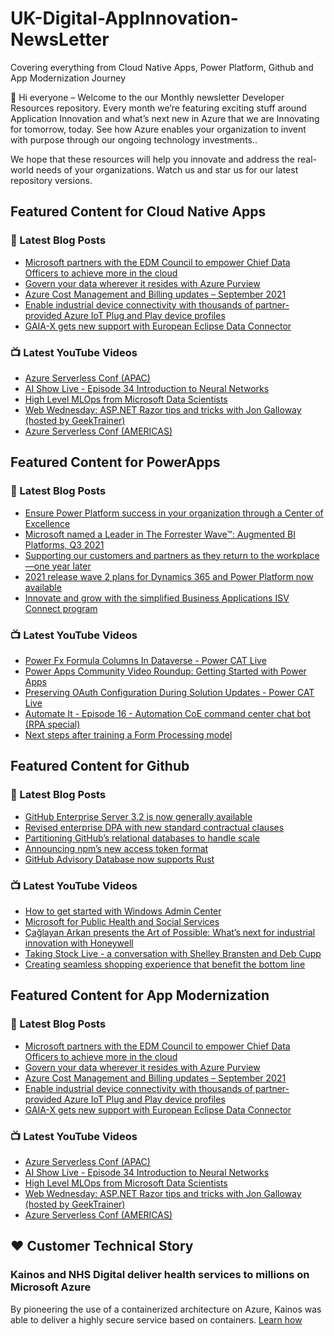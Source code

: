 # UK-Digital-AppInnovation-NewsLetter

Covering everything from Cloud Native Apps, Power Platform, Github and App Modernization Journey

👋 Hi everyone – Welcome to the our Monthly newsletter Developer Resources repository. Every month we’re featuring exciting stuff around Application Innovation and what’s next new in Azure that we are Innovating for tomorrow, today. See how Azure enables your organization to invent with purpose through our ongoing technology investments..


We hope that these resources will help you innovate and address the real-world needs of your organizations. Watch us and star us for our latest repository versions.

## Featured Content for Cloud Native Apps


### 📝 Latest Blog Posts

    
<!-- BLOGCNA:START -->
- [Microsoft partners with the EDM Council to empower Chief Data Officers to achieve more in the cloud](https://azure.microsoft.com/blog/microsoft-partners-with-the-edm-council-to-achieve-more-in-the-cloud/)
- [Govern your data wherever it resides with Azure Purview](https://azure.microsoft.com/blog/govern-your-data-wherever-it-resides-with-azure-purview/)
- [Azure Cost Management and Billing updates – September 2021](https://azure.microsoft.com/blog/azure-cost-management-and-billing-updates-september-2021/)
- [Enable industrial device connectivity with thousands of partner-provided Azure IoT Plug and Play device profiles](https://azure.microsoft.com/blog/enable-industrial-device-connectivity-with-thousands-of-partnerprovided-azure-iot-plug-and-play-device-profiles/)
- [GAIA-X gets new support with European Eclipse Data Connector](https://azure.microsoft.com/blog/gaiax-gets-new-support-with-european-eclipse-data-connector/)
<!-- BLOGCNA:END -->

### 📺 Latest YouTube Videos

 
<!-- YOUTUBECNA:START -->
- [Azure Serverless Conf (APAC)](https://www.youtube.com/watch?v=hT9qL7tJD2E)
- [AI Show Live - Episode 34 Introduction to Neural Networks](https://www.youtube.com/watch?v=NWn7AiUxG1o)
- [High Level MLOps from Microsoft Data Scientists](https://www.youtube.com/watch?v=fsP7xMYOCOo)
- [Web Wednesday: ASP.NET Razor tips and tricks with Jon Galloway (hosted by GeekTrainer)](https://www.youtube.com/watch?v=anXdGtynGpI)
- [Azure Serverless Conf (AMERICAS)](https://www.youtube.com/watch?v=W2wmSxeA7fM)
<!-- YOUTUBECNA:END -->

##  Featured Content for PowerApps
### 📝 Latest Blog Posts
<!-- BLOGPOWER:START -->
- [Ensure Power Platform success in your organization through a Center of Excellence](https://cloudblogs.microsoft.com/powerplatform/2021/09/20/ensure-power-platform-success-in-your-organization-through-a-center-of-excellence/)
- [Microsoft named a Leader in The Forrester Wave™: Augmented BI Platforms, Q3 2021](https://powerbi.microsoft.com/en-us/blog/microsoft-named-a-leader-in-the-forrester-wave-augmented-bi-platforms-q3-2021/)
- [Supporting our customers and partners as they return to the workplace—one year later](https://cloudblogs.microsoft.com/powerplatform/2021/07/15/supporting-our-customers-and-partners-as-they-return-to-the-workplace-one-year-later/)
- [2021 release wave 2 plans for Dynamics 365 and Power Platform now available](https://cloudblogs.microsoft.com/dynamics365/bdm/2021/07/15/2021-release-wave-2-plans-for-dynamics-365-and-power-platform-now-available/)
- [Innovate and grow with the simplified Business Applications ISV Connect program](https://cloudblogs.microsoft.com/dynamics365/bdm/2021/07/14/innovate-and-grow-with-the-simplified-business-applications-isv-connect-program/)
<!-- BLOGPOWER:END -->
 ### 📺 Latest YouTube Videos
    
<!-- YOUTUBEPOWER:START -->
- [Power Fx Formula Columns In Dataverse - Power CAT Live](https://www.youtube.com/watch?v=09V0IMGlG6Y)
- [Power Apps Community Video Roundup: Getting Started with Power Apps](https://www.youtube.com/watch?v=GzqeG1EHAx4)
- [Preserving OAuth Configuration During Solution Updates - Power CAT Live](https://www.youtube.com/watch?v=HVDf4yAgkyo)
- [Automate It - Episode 16 - Automation CoE command center chat bot (RPA special)](https://www.youtube.com/watch?v=xTMyFjhmdYU)
- [Next steps after training a Form Processing model](https://www.youtube.com/watch?v=CW5en2fTYDc)
<!-- YOUTUBEPOWER:END -->

##  Featured Content for Github
### 📝 Latest Blog Posts
<!-- BLOGGITHUB:START -->
- [GitHub Enterprise Server 3.2 is now generally available](https://github.blog/2021-09-28-github-enterprise-server-3-2-generally-available/)
- [Revised enterprise DPA with new standard contractual clauses](https://github.blog/2021-09-27-revised-enterprise-dpa-new-standard-contractual-clauses/)
- [Partitioning GitHub’s relational databases to handle scale](https://github.blog/2021-09-27-partitioning-githubs-relational-databases-scale/)
- [Announcing npm’s new access token format](https://github.blog/2021-09-23-announcing-npms-new-access-token-format/)
- [GitHub Advisory Database now supports Rust](https://github.blog/2021-09-23-github-advisory-database-now-supports-rust/)
<!-- BLOGGITHUB:END -->
### 📺 Latest YouTube Videos
<!-- YOUTUBEGITHUB:START -->
- [How to get started with Windows Admin Center](https://www.youtube.com/watch?v=JQ1aHG8yZkQ)
- [Microsoft for Public Health and Social Services](https://www.youtube.com/watch?v=G31-XLmBb14)
- [Çağlayan Arkan presents the Art of Possible: What’s next for industrial innovation with Honeywell](https://www.youtube.com/watch?v=hZKC-V7vQhM)
- [Taking Stock Live - a conversation with Shelley Bransten and Deb Cupp](https://www.youtube.com/watch?v=1aajZBscKy0)
- [Creating seamless shopping experience that benefit the bottom line](https://www.youtube.com/watch?v=6YWoFd2T_KQ)
<!-- YOUTUBEGITHUB:END -->
##  Featured Content for App Modernization
### 📝 Latest Blog Posts
<!-- BLOGAPPMOD:START -->
- [Microsoft partners with the EDM Council to empower Chief Data Officers to achieve more in the cloud](https://azure.microsoft.com/blog/microsoft-partners-with-the-edm-council-to-achieve-more-in-the-cloud/)
- [Govern your data wherever it resides with Azure Purview](https://azure.microsoft.com/blog/govern-your-data-wherever-it-resides-with-azure-purview/)
- [Azure Cost Management and Billing updates – September 2021](https://azure.microsoft.com/blog/azure-cost-management-and-billing-updates-september-2021/)
- [Enable industrial device connectivity with thousands of partner-provided Azure IoT Plug and Play device profiles](https://azure.microsoft.com/blog/enable-industrial-device-connectivity-with-thousands-of-partnerprovided-azure-iot-plug-and-play-device-profiles/)
- [GAIA-X gets new support with European Eclipse Data Connector](https://azure.microsoft.com/blog/gaiax-gets-new-support-with-european-eclipse-data-connector/)
<!-- BLOGAPPMOD:END -->
### 📺 Latest YouTube Videos
<!-- YOUTUBEAPPMOD:START -->
- [Azure Serverless Conf (APAC)](https://www.youtube.com/watch?v=hT9qL7tJD2E)
- [AI Show Live - Episode 34 Introduction to Neural Networks](https://www.youtube.com/watch?v=NWn7AiUxG1o)
- [High Level MLOps from Microsoft Data Scientists](https://www.youtube.com/watch?v=fsP7xMYOCOo)
- [Web Wednesday: ASP.NET Razor tips and tricks with Jon Galloway (hosted by GeekTrainer)](https://www.youtube.com/watch?v=anXdGtynGpI)
- [Azure Serverless Conf (AMERICAS)](https://www.youtube.com/watch?v=W2wmSxeA7fM)
<!-- YOUTUBEAPPMOD:END -->


## ♥️ Customer Technical Story 

### Kainos and NHS Digital deliver health services to millions on Microsoft Azure

By pioneering the use of a containerized architecture on Azure, Kainos was able to deliver a highly secure service based on containers. [Learn how](https://customers.microsoft.com/en-us/story/1368348549535774520-kainos-and-nhs-digital-deliver-health-services-to-millions-on-microsoft-azure)

